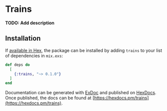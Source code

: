 # Trains

**TODO: Add description**

## Installation

If [available in Hex](https://hex.pm/docs/publish), the package can be installed
by adding `trains` to your list of dependencies in `mix.exs`:

```elixir
def deps do
  [
    {:trains, "~> 0.1.0"}
  ]
end
```

Documentation can be generated with [ExDoc](https://github.com/elixir-lang/ex_doc)
and published on [HexDocs](https://hexdocs.pm). Once published, the docs can
be found at [https://hexdocs.pm/trains](https://hexdocs.pm/trains).

